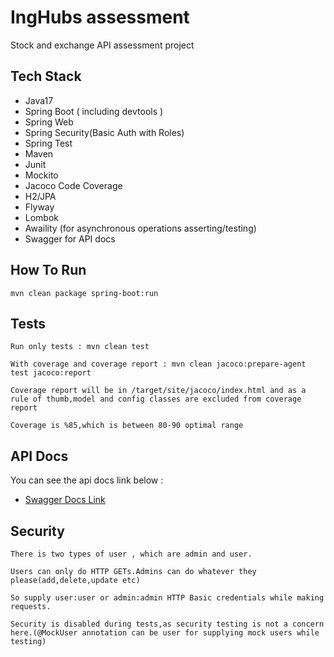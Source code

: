 # IngHubs assessment
Stock and exchange API assessment project

## Tech Stack
* Java17
* Spring Boot ( including devtools )
* Spring Web
* Spring Security(Basic Auth with Roles)
* Spring Test
* Maven
* Junit
* Mockito
* Jacoco Code Coverage
* H2/JPA
* Flyway
* Lombok
* Awaility (for asynchronous operations asserting/testing)
* Swagger for API docs

## How To Run
	mvn clean package spring-boot:run  

## Tests
    Run only tests : mvn clean test 
    
    With coverage and coverage report : mvn clean jacoco:prepare-agent test jacoco:report 
    
    Coverage report will be in /target/site/jacoco/index.html and as a rule of thumb,model and config classes are excluded from coverage report
    
    Coverage is %85,which is between 80-90 optimal range

##  API Docs
You can see the api docs link below :

* [Swagger Docs Link](http://localhost:8081/swagger-ui/index.html)

## Security 
    There is two types of user , which are admin and user.

    Users can only do HTTP GETs.Admins can do whatever they please(add,delete,update etc)

    So supply user:user or admin:admin HTTP Basic credentials while making requests.

    Security is disabled during tests,as security testing is not a concern here.(@MockUser annotation can be user for supplying mock users while testing)